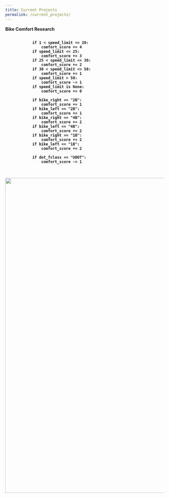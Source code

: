```yaml
---
title: Current Projects
permalink: /current_projects/
---
```

<strong>Bike Comfort Research<strong>

<pre>
<code>
            if 1 < speed_limit <= 20:
                comfort_score += 4
            if speed_limit <= 25:
                comfort_score += 3
            if 25 < speed_limit <= 30:
                comfort_score += 2
            if 30 < speed_limit <= 50:
                comfort_score += 1
            if speed_limit > 50:
                comfort_score -= 1
            if speed_limit is None:
                comfort_score += 0

            if bike_right == "2B":
                comfort_score += 1
            if bike_left == "2B":
                comfort_score += 1
            if bike_right == "4B":
                comfort_score += 2
            if bike_left == "4B":
                comfort_score += 2
            if bike_right == "1B":
                comfort_score += 2
            if bike_left == "1B":
                comfort_score += 2
        
            if dot_fclass == "UDOT":
                comfort_score -= 1

</code>
</pre>

<img src="https://afielder02.github.io/GISPortfolio/assets/maps/SLC_DEMO.jpg" width="1000" height="1000">
